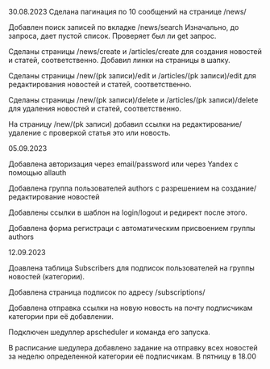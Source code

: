 30.08.2023
Сделана пагинация по 10 сообщений на странице /news/

Добавлен поиск записей по вкладке /news/search
Изначально, до запроса, дает пустой список. Проверяет был ли get запрос. 

Сделаны страницы /news/create и /articles/create для создания новостей и статей, соответственно.
Добавил линки на страницы в шапку.

Сделаны страницы /new/(pk записи)/edit и /articles/(pk записи)/edit для редактирования новостей и статей, соответственно.

Сделаны страницы /new/(pk записи)/delete и /articles/(pk записи)/delete для удаления новостей и статей, соответственно.

На страницу /new/(pk записи)  добавил ссылки на редактирование/удаление с проверкой статья это или новость.

05.09.2023

Добавлена авторизация через email/password или через Yandex с помощью allauth

Добавлена группа пользователей authors с разрешением на создание/редактирование новостей

Добавлены ссылки в шаблон на login/logout и редирект после этого.

Добавлена форма регистраци с автоматическим присвоением группы authors


12.09.2023

Доавлена таблица Subscribers для подписок пользователей на группы новостей (категории).

Добавлена страница подписок по адресу /subscriptions/

Добавлена отправка ссылки на новую новость на почту подписчикам категории при её добавлении.

Подключен шедуллер apscheduler и команда его запуска.

В расписание шедулера добавлено задание на отправку всех новостей за неделю определенной категории её подписчикам. В пятницу в 18.00